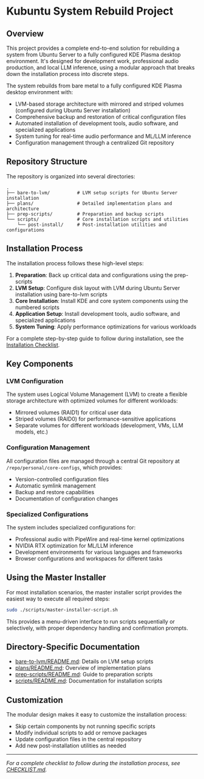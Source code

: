 # Kubuntu System Rebuild Project

## Overview

This project provides a complete end-to-end solution for rebuilding a system from Ubuntu Server to a fully configured KDE Plasma desktop environment. It's designed for development work, professional audio production, and local LLM inference, using a modular approach that breaks down the installation process into discrete steps.

The system rebuilds from bare metal to a fully configured KDE Plasma desktop environment with:

- LVM-based storage architecture with mirrored and striped volumes (configured during Ubuntu Server installation)
- Comprehensive backup and restoration of critical configuration files
- Automated installation of development tools, audio software, and specialized applications
- System tuning for real-time audio performance and ML/LLM inference
- Configuration management through a centralized Git repository

## Repository Structure

The repository is organized into several directories:

```
.
├── bare-to-lvm/          # LVM setup scripts for Ubuntu Server installation
├── plans/                # Detailed implementation plans and architecture
├── prep-scripts/         # Preparation and backup scripts
└── scripts/              # Core installation scripts and utilities
    └── post-install/     # Post-installation utilities and configurations
```

## Installation Process

The installation process follows these high-level steps:

1. **Preparation**: Back up critical data and configurations using the prep-scripts
2. **LVM Setup**: Configure disk layout with LVM during Ubuntu Server installation using bare-to-lvm scripts
3. **Core Installation**: Install KDE and core system components using the numbered scripts
4. **Application Setup**: Install development tools, audio software, and specialized applications
5. **System Tuning**: Apply performance optimizations for various workloads

For a complete step-by-step guide to follow during installation, see the [Installation Checklist](CHECKLIST.md).

## Key Components

### LVM Configuration

The system uses Logical Volume Management (LVM) to create a flexible storage architecture with optimized volumes for different workloads:

- Mirrored volumes (RAID1) for critical user data
- Striped volumes (RAID0) for performance-sensitive applications
- Separate volumes for different workloads (development, VMs, LLM models, etc.)

### Configuration Management

All configuration files are managed through a central Git repository at `/repo/personal/core-configs`, which provides:

- Version-controlled configuration files
- Automatic symlink management
- Backup and restore capabilities
- Documentation of configuration changes

### Specialized Configurations

The system includes specialized configurations for:

- Professional audio with PipeWire and real-time kernel optimizations
- NVIDIA RTX optimization for ML/LLM inference
- Development environments for various languages and frameworks
- Browser configurations and workspaces for different tasks

## Using the Master Installer

For most installation scenarios, the master installer script provides the easiest way to execute all required steps:

```bash
sudo ./scripts/master-installer-script.sh
```

This provides a menu-driven interface to run scripts sequentially or selectively, with proper dependency handling and confirmation prompts.

## Directory-Specific Documentation

- [bare-to-lvm/README.md](bare-to-lvm/README.md): Details on LVM setup scripts
- [plans/README.md](plans/README.md): Overview of implementation plans
- [prep-scripts/README.md](prep-scripts/README.md): Guide to preparation scripts
- [scripts/README.md](scripts/README.md): Documentation for installation scripts

## Customization

The modular design makes it easy to customize the installation process:

- Skip certain components by not running specific scripts
- Modify individual scripts to add or remove packages
- Update configuration files in the central repository
- Add new post-installation utilities as needed

---

*For a complete checklist to follow during the installation process, see [CHECKLIST.md](CHECKLIST.md).*
